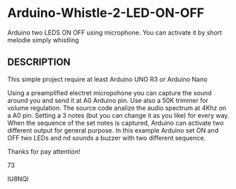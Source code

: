 # Arduino-Whistle-2-LED-ON-OFF
Arduino two LEDS ON OFF using microphone. You can activate it by short melodie simply whistling

DESCRIPTION
-----------------------------------------------

This simple project require at least Arduino UNO R3 or Arduino Nano

Using a preamplified electret micropohone you can capture the sound around you and send it at A0 Arduino pin. Use also a 50K trimmer for volume regulation.
The source code analize the audio spectrum at 4Khz on a A0 pin. Setting a 3 notes (but you can change it as you like) for every way. When the sequence of the set notes is captured, Arduino can activate two different output for general purpose. In this example Arduino set ON and OFF two LEDs and nd sounds a buzzer with two different sequence.

Thanks for pay attention!

73

IU8NQI
